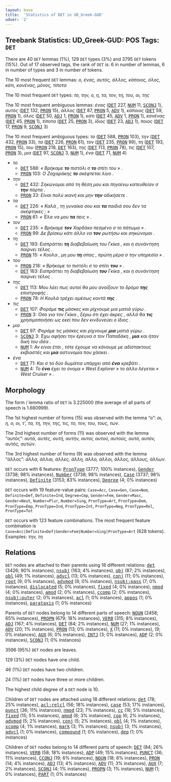 ```yaml
---
layout: base
title:  'Statistics of DET in UD_Greek-GUD'
udver: '2'
---
```


## Treebank Statistics: UD_Greek-GUD: POS Tags: `DET`

There are 40 `DET` lemmas (1%), 129 `DET` types (3%) and 3795 `DET` tokens (15%).
Out of 17 observed tags, the rank of `DET` is: 6 in number of lemmas, 6 in number of types and 3 in number of tokens.

The 10 most frequent `DET` lemmas: <em>ο, ένας, αυτός, άλλος, κάποιος, όλος, κάτι, κανένας, μόνος, τίποτα</em>

The 10 most frequent `DET` types:  <em>το, την, ο, η, τα, τον, τη, του, οι, της</em>

The 10 most frequent ambiguous lemmas: <em>ένας</em> (<tt><a href="el_gud-pos-DET.html">DET</a></tt> 227, <tt><a href="el_gud-pos-NUM.html">NUM</a></tt> 11, <tt><a href="el_gud-pos-SCONJ.html">SCONJ</a></tt> 1), <em>αυτός</em> (<tt><a href="el_gud-pos-DET.html">DET</a></tt> 132, <tt><a href="el_gud-pos-PRON.html">PRON</a></tt> 15), <em>άλλος</em> (<tt><a href="el_gud-pos-DET.html">DET</a></tt> 87, <tt><a href="el_gud-pos-PRON.html">PRON</a></tt> 5, <tt><a href="el_gud-pos-ADV.html">ADV</a></tt> 1), <em>κάποιος</em> (<tt><a href="el_gud-pos-DET.html">DET</a></tt> 59, <tt><a href="el_gud-pos-PRON.html">PRON</a></tt> 1), <em>όλος</em> (<tt><a href="el_gud-pos-DET.html">DET</a></tt> 50, <tt><a href="el_gud-pos-ADJ.html">ADJ</a></tt> 1, <tt><a href="el_gud-pos-PRON.html">PRON</a></tt> 1), <em>κάτι</em> (<tt><a href="el_gud-pos-DET.html">DET</a></tt> 45, <tt><a href="el_gud-pos-ADV.html">ADV</a></tt> 1, <tt><a href="el_gud-pos-PRON.html">PRON</a></tt> 1), <em>κανένας</em> (<tt><a href="el_gud-pos-DET.html">DET</a></tt> 45, <tt><a href="el_gud-pos-PRON.html">PRON</a></tt> 1), <em>τίποτα</em> (<tt><a href="el_gud-pos-DET.html">DET</a></tt> 25, <tt><a href="el_gud-pos-PRON.html">PRON</a></tt> 3), <em>ίδιος</em> (<tt><a href="el_gud-pos-DET.html">DET</a></tt> 23, <tt><a href="el_gud-pos-ADJ.html">ADJ</a></tt> 1), <em>ποιος</em> (<tt><a href="el_gud-pos-DET.html">DET</a></tt> 17, <tt><a href="el_gud-pos-PRON.html">PRON</a></tt> 9, <tt><a href="el_gud-pos-SCONJ.html">SCONJ</a></tt> 3)

The 10 most frequent ambiguous types:  <em>το</em> (<tt><a href="el_gud-pos-DET.html">DET</a></tt> 588, <tt><a href="el_gud-pos-PRON.html">PRON</a></tt> 103), <em>την</em> (<tt><a href="el_gud-pos-DET.html">DET</a></tt> 432, <tt><a href="el_gud-pos-PRON.html">PRON</a></tt> 33), <em>τα</em> (<tt><a href="el_gud-pos-DET.html">DET</a></tt> 226, <tt><a href="el_gud-pos-PRON.html">PRON</a></tt> 61), <em>τον</em> (<tt><a href="el_gud-pos-DET.html">DET</a></tt> 235, <tt><a href="el_gud-pos-PRON.html">PRON</a></tt> 99), <em>τη</em> (<tt><a href="el_gud-pos-DET.html">DET</a></tt> 193, <tt><a href="el_gud-pos-PRON.html">PRON</a></tt> 15), <em>του</em> (<tt><a href="el_gud-pos-PRON.html">PRON</a></tt> 218, <tt><a href="el_gud-pos-DET.html">DET</a></tt> 163), <em>της</em> (<tt><a href="el_gud-pos-DET.html">DET</a></tt> 113, <tt><a href="el_gud-pos-PRON.html">PRON</a></tt> 78), <em>τις</em> (<tt><a href="el_gud-pos-DET.html">DET</a></tt> 107, <tt><a href="el_gud-pos-PRON.html">PRON</a></tt> 3), <em>μια</em> (<tt><a href="el_gud-pos-DET.html">DET</a></tt> 97, <tt><a href="el_gud-pos-SCONJ.html">SCONJ</a></tt> 3, <tt><a href="el_gud-pos-NUM.html">NUM</a></tt> 1), <em>ένα</em> (<tt><a href="el_gud-pos-DET.html">DET</a></tt> 71, <tt><a href="el_gud-pos-NUM.html">NUM</a></tt> 4)


* <em>το</em>
  * <tt><a href="el_gud-pos-DET.html">DET</a></tt> 588: <em>« Βρήκαμε <b>το</b> πιστόλι σ <b>το</b> σπίτι του » .</em>
  * <tt><a href="el_gud-pos-PRON.html">PRON</a></tt> 103: <em>Ο Ζαχαράκης <b>το</b> σκέφτεται λίγο .</em>
* <em>την</em>
  * <tt><a href="el_gud-pos-DET.html">DET</a></tt> 432: <em>Σηκώνομαι από τη θέση μου και πηγαίνω κατευθείαν σ <b>την</b> πόρτα .</em>
  * <tt><a href="el_gud-pos-PRON.html">PRON</a></tt> 33: <em>Είναι πολύ ικανή και μην <b>την</b> αδικήσετε .</em>
* <em>τα</em>
  * <tt><a href="el_gud-pos-DET.html">DET</a></tt> 226: <em>« Καλά , τη γυναίκα σου και <b>τα</b> παιδιά σου δεν τα σκέφτηκες ; »</em>
  * <tt><a href="el_gud-pos-PRON.html">PRON</a></tt> 61: <em>« Έλα να μου <b>τα</b> πεις » .</em>
* <em>τον</em>
  * <tt><a href="el_gud-pos-DET.html">DET</a></tt> 235: <em>« Βρήκαμε <b>τον</b> Χαρδάκο πεσμένο σ το πάτωμα » .</em>
  * <tt><a href="el_gud-pos-PRON.html">PRON</a></tt> 99: <em>Δε βρίσκω κάτι άλλο να <b>τον</b> ρωτήσω και σηκώνομαι .</em>
* <em>τη</em>
  * <tt><a href="el_gud-pos-DET.html">DET</a></tt> 193: <em>Εισπράττει <b>τη</b> διαβεβαίωση του Γκίκα , και η συνάντηση παίρνει τέλος .</em>
  * <tt><a href="el_gud-pos-PRON.html">PRON</a></tt> 15: <em>« Κούλα , μη μου <b>τη</b> σπας , πρώτη μέρα σ την υπηρεσία » .</em>
* <em>του</em>
  * <tt><a href="el_gud-pos-PRON.html">PRON</a></tt> 218: <em>« Βρήκαμε το πιστόλι σ το σπίτι <b>του</b> » .</em>
  * <tt><a href="el_gud-pos-DET.html">DET</a></tt> 163: <em>Εισπράττει τη διαβεβαίωση <b>του</b> Γκίκα , και η συνάντηση παίρνει τέλος .</em>
* <em>της</em>
  * <tt><a href="el_gud-pos-DET.html">DET</a></tt> 113: <em>Μου λέει πως αυτοί θα μου ανοίξουν το δρόμο <b>της</b> επιστροφής .</em>
  * <tt><a href="el_gud-pos-PRON.html">PRON</a></tt> 78: <em>Η Κουλά τρέχει αμέσως κοντά <b>της</b> .</em>
* <em>τις</em>
  * <tt><a href="el_gud-pos-DET.html">DET</a></tt> 107: <em>Φοράμε <b>τις</b> μάσκες και ρίχνουμε μια ματιά γύρω .</em>
  * <tt><a href="el_gud-pos-PRON.html">PRON</a></tt> 3: <em>Όσο για τον Γκίκα , ξέρω ότι έχει άκρες , αλλά θα <b>τις</b> χρησιμοποιήσει ως εκεί που δεν κινδυνεύει ο ίδιος .</em>
* <em>μια</em>
  * <tt><a href="el_gud-pos-DET.html">DET</a></tt> 97: <em>Φοράμε τις μάσκες και ρίχνουμε <b>μια</b> ματιά γύρω .</em>
  * <tt><a href="el_gud-pos-SCONJ.html">SCONJ</a></tt> 3: <em>Έχω αφήσει την έρευνα σ τον Παπαδάκη , <b>μια</b> και ήταν δική του ιδέα .</em>
  * <tt><a href="el_gud-pos-NUM.html">NUM</a></tt> 1: <em>Αν είναι έτσι , τότε έχουμε να κάνουμε με αδίστακτους εκβιαστές και <b>μια</b> αστυνομία που χάσκει .</em>
* <em>ένα</em>
  * <tt><a href="el_gud-pos-DET.html">DET</a></tt> 71: <em>Και σ τα δύο δωμάτια υπάρχει από <b>ένα</b> κρεβάτι .</em>
  * <tt><a href="el_gud-pos-NUM.html">NUM</a></tt> 4: <em>Το <b>ένα</b> έχει το όνομα « West Explorer » το άλλο λέγεται « West Cruiser » .</em>

## Morphology

The form / lemma ratio of `DET` is 3.225000 (the average of all parts of speech is 1.660999).

The 1st highest number of forms (15) was observed with the lemma “ο”: <em>αι, η, ο, οι, τ', τα, τη, την, της, τις, το, τον, του, τους, των</em>.

The 2nd highest number of forms (11) was observed with the lemma “αυτός”: <em>αυτά, αυτές, αυτή, αυτήν, αυτοί, αυτού, αυτούς, αυτό, αυτόν, αυτός, αυτών</em>.

The 3rd highest number of forms (9) was observed with the lemma “άλλος”: <em>άλλα, άλλαι, άλλες, άλλη, άλλο, άλλοι, άλλος, άλλους, άλλων</em>.

`DET` occurs with 6 features: <tt><a href="el_gud-feat-PronType.html">PronType</a></tt> (3777; 100% instances), <tt><a href="el_gud-feat-Gender.html">Gender</a></tt> (3738; 98% instances), <tt><a href="el_gud-feat-Number.html">Number</a></tt> (3738; 98% instances), <tt><a href="el_gud-feat-Case.html">Case</a></tt> (3737; 98% instances), <tt><a href="el_gud-feat-Definite.html">Definite</a></tt> (3153; 83% instances), <tt><a href="el_gud-feat-Degree.html">Degree</a></tt> (4; 0% instances)

`DET` occurs with 19 feature-value pairs: `Case=Acc`, `Case=Gen`, `Case=Nom`, `Definite=Def`, `Definite=Ind`, `Degree=Cmp`, `Gender=Fem`, `Gender=Masc`, `Gender=Neut`, `Number=Plur`, `Number=Sing`, `PronType=Art`, `PronType=Dem`, `PronType=Emp`, `PronType=Ind`, `PronType=Int`, `PronType=Neg`, `PronType=Rel`, `PronType=Tot`

`DET` occurs with 123 feature combinations.
The most frequent feature combination is `Case=Acc|Definite=Def|Gender=Fem|Number=Sing|PronType=Art` (628 tokens).
Examples: <em>την, τη</em>


## Relations

`DET` nodes are attached to their parents using 18 different relations: <tt><a href="el_gud-dep-det.html">det</a></tt> (3426; 90% instances), <tt><a href="el_gud-dep-nsubj.html">nsubj</a></tt> (163; 4% instances), <tt><a href="el_gud-dep-obj.html">obj</a></tt> (87; 2% instances), <tt><a href="el_gud-dep-obl.html">obl</a></tt> (49; 1% instances), <tt><a href="el_gud-dep-advcl.html">advcl</a></tt> (13; 0% instances), <tt><a href="el_gud-dep-conj.html">conj</a></tt> (11; 0% instances), <tt><a href="el_gud-dep-root.html">root</a></tt> (9; 0% instances), <tt><a href="el_gud-dep-advmod.html">advmod</a></tt> (8; 0% instances), <tt><a href="el_gud-dep-nsubj-pass.html">nsubj:pass</a></tt> (7; 0% instances), <tt><a href="el_gud-dep-dislocated.html">dislocated</a></tt> (5; 0% instances), <tt><a href="el_gud-dep-fixed.html">fixed</a></tt> (4; 0% instances), <tt><a href="el_gud-dep-nmod.html">nmod</a></tt> (4; 0% instances), <tt><a href="el_gud-dep-amod.html">amod</a></tt> (2; 0% instances), <tt><a href="el_gud-dep-ccomp.html">ccomp</a></tt> (2; 0% instances), <tt><a href="el_gud-dep-nsubj-outer.html">nsubj:outer</a></tt> (2; 0% instances), <tt><a href="el_gud-dep-acl.html">acl</a></tt> (1; 0% instances), <tt><a href="el_gud-dep-appos.html">appos</a></tt> (1; 0% instances), <tt><a href="el_gud-dep-parataxis.html">parataxis</a></tt> (1; 0% instances)

Parents of `DET` nodes belong to 14 different parts of speech: <tt><a href="el_gud-pos-NOUN.html">NOUN</a></tt> (2458; 65% instances), <tt><a href="el_gud-pos-PROPN.html">PROPN</a></tt> (679; 18% instances), <tt><a href="el_gud-pos-VERB.html">VERB</a></tt> (315; 8% instances), <tt><a href="el_gud-pos-ADJ.html">ADJ</a></tt> (167; 4% instances), <tt><a href="el_gud-pos-DET.html">DET</a></tt> (84; 2% instances), <tt><a href="el_gud-pos-NUM.html">NUM</a></tt> (27; 1% instances), <tt><a href="el_gud-pos-ADV.html">ADV</a></tt> (20; 1% instances), <tt><a href="el_gud-pos-PRON.html">PRON</a></tt> (13; 0% instances), <tt><a href="el_gud-pos-X.html">X</a></tt> (11; 0% instances),  (9; 0% instances), <tt><a href="el_gud-pos-AUX.html">AUX</a></tt> (6; 0% instances), <tt><a href="el_gud-pos-INTJ.html">INTJ</a></tt> (3; 0% instances), <tt><a href="el_gud-pos-ADP.html">ADP</a></tt> (2; 0% instances), <tt><a href="el_gud-pos-SCONJ.html">SCONJ</a></tt> (1; 0% instances)

3596 (95%) `DET` nodes are leaves.

129 (3%) `DET` nodes have one child.

46 (1%) `DET` nodes have two children.

24 (1%) `DET` nodes have three or more children.

The highest child degree of a `DET` node is 10.

Children of `DET` nodes are attached using 18 different relations: <tt><a href="el_gud-dep-det.html">det</a></tt> (78; 25% instances), <tt><a href="el_gud-dep-acl-relcl.html">acl:relcl</a></tt> (56; 18% instances), <tt><a href="el_gud-dep-case.html">case</a></tt> (53; 17% instances), <tt><a href="el_gud-dep-punct.html">punct</a></tt> (36; 11% instances), <tt><a href="el_gud-dep-nmod.html">nmod</a></tt> (23; 7% instances), <tt><a href="el_gud-dep-cc.html">cc</a></tt> (16; 5% instances), <tt><a href="el_gud-dep-fixed.html">fixed</a></tt> (15; 5% instances), <tt><a href="el_gud-dep-amod.html">amod</a></tt> (8; 3% instances), <tt><a href="el_gud-dep-cop.html">cop</a></tt> (6; 2% instances), <tt><a href="el_gud-dep-advmod.html">advmod</a></tt> (5; 2% instances), <tt><a href="el_gud-dep-conj.html">conj</a></tt> (5; 2% instances), <tt><a href="el_gud-dep-obl.html">obl</a></tt> (4; 1% instances), <tt><a href="el_gud-dep-xcomp.html">xcomp</a></tt> (4; 1% instances), <tt><a href="el_gud-dep-mark.html">mark</a></tt> (3; 1% instances), <tt><a href="el_gud-dep-nsubj.html">nsubj</a></tt> (3; 1% instances), <tt><a href="el_gud-dep-advcl.html">advcl</a></tt> (1; 0% instances), <tt><a href="el_gud-dep-compound.html">compound</a></tt> (1; 0% instances), <tt><a href="el_gud-dep-dep.html">dep</a></tt> (1; 0% instances)

Children of `DET` nodes belong to 14 different parts of speech: <tt><a href="el_gud-pos-DET.html">DET</a></tt> (84; 26% instances), <tt><a href="el_gud-pos-VERB.html">VERB</a></tt> (58; 18% instances), <tt><a href="el_gud-pos-ADP.html">ADP</a></tt> (49; 15% instances), <tt><a href="el_gud-pos-PUNCT.html">PUNCT</a></tt> (36; 11% instances), <tt><a href="el_gud-pos-CCONJ.html">CCONJ</a></tt> (19; 6% instances), <tt><a href="el_gud-pos-NOUN.html">NOUN</a></tt> (18; 6% instances), <tt><a href="el_gud-pos-PRON.html">PRON</a></tt> (14; 4% instances), <tt><a href="el_gud-pos-ADJ.html">ADJ</a></tt> (13; 4% instances), <tt><a href="el_gud-pos-ADV.html">ADV</a></tt> (11; 3% instances), <tt><a href="el_gud-pos-AUX.html">AUX</a></tt> (7; 2% instances), <tt><a href="el_gud-pos-SCONJ.html">SCONJ</a></tt> (4; 1% instances), <tt><a href="el_gud-pos-PROPN.html">PROPN</a></tt> (3; 1% instances), <tt><a href="el_gud-pos-NUM.html">NUM</a></tt> (1; 0% instances), <tt><a href="el_gud-pos-PART.html">PART</a></tt> (1; 0% instances)

